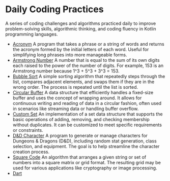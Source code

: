# Daily Coding Practices

A series of coding challenges and algorithms practiced daily to improve problem-solving skills, algorithmic thinking, and coding fluency in Kotlin programming languages.

- [Acronym](https://exercism.org/tracks/kotlin/exercises/acronym)
  A program that takes a phrase or a string of words and returns the acronym formed by the initial letters of each word. Useful for simplifying long phrases into more manageable forms.
- [Armstrong Number](https://exercism.org/tracks/kotlin/exercises/armstrong-numbers) 
  A number that is equal to the sum of its own digits each raised to the power of the number of digits. For example, 153 is an Armstrong number because 1^3 + 5^3 + 3^3 = 153.
- [Bubble Sort]() 
   A simple sorting algorithm that repeatedly steps through the list, compares adjacent elements, and swaps them if they are in the wrong order. The process is repeated until the list is sorted.
- [Circular Buffer](https://exercism.org/tracks/kotlin/exercises/circular-buffer)
  A data structure that efficiently handles a fixed-size buffer and uses the concept of wrapping around. It allows for continuous writing and reading of data in a circular fashion, often used in scenarios like streaming data or handling buffer overflow.
- [Custom Set](https://exercism.org/tracks/kotlin/exercises/custom-set)
  An implementation of a set data structure that supports the basic operations of adding, removing, and checking membership without duplicates. It can be customized to meet specific requirements or constraints.
- [D&D Character](https://exercism.org/tracks/kotlin/exercises/dnd-character)
  A program to generate or manage characters for Dungeons & Dragons (D&D), including random stat generation, class selection, and equipment. The goal is to help streamline the character creation process.
- [Square Code](https://exercism.org/tracks/kotlin/exercises/crypto-square)
  An algorithm that arranges a given string or set of numbers into a square matrix or grid format. The resulting grid may be used for various applications like cryptography or image processing.
- [Dart](https://exercism.org/tracks/kotlin/exercises/darts)